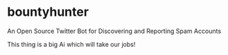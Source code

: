 # bountyhunter
An Open Source Twitter Bot for Discovering and Reporting Spam Accounts 

This thing is a big Ai which will take our jobs!
